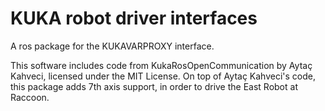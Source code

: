 # KUKA robot driver interfaces
A ros package for the KUKAVARPROXY interface.

This software includes code from KukaRosOpenCommunication by Aytaç Kahveci, licensed under the MIT License. On top of Aytaç Kahveci's code, this package adds 7th axis support, in order to drive the East Robot at Raccoon.